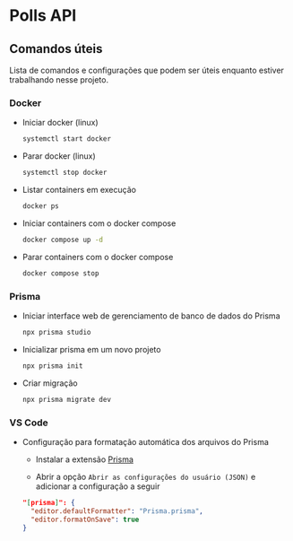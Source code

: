 # Polls API

## Comandos úteis

Lista de comandos e configurações que podem ser úteis enquanto estiver
trabalhando nesse projeto.

### Docker

- Iniciar docker (linux)

  ```bash
  systemctl start docker
  ```

- Parar docker (linux)

  ```bash
  systemctl stop docker
  ```

- Listar containers em execução

  ```bash
  docker ps
  ```

- Iniciar containers com o docker compose

  ```bash
  docker compose up -d
  ```

- Parar containers com o docker compose

  ```bash
  docker compose stop
  ```

### Prisma

- Iniciar interface web de gerenciamento de banco de dados do Prisma

  ```bash
  npx prisma studio
  ```

- Inicializar prisma em um novo projeto

  ```bash
  npx prisma init
  ```

- Criar migração

  ```bash
  npx prisma migrate dev
  ```

### VS Code

- Configuração para formatação automática dos arquivos do Prisma

  - Instalar a extensão [Prisma](https://marketplace.visualstudio.com/items?itemName=Prisma.prisma)

  - Abrir a opção `Abrir as configurações do usuário (JSON)` e adicionar a
  configuração a seguir

  ```JSON
  "[prisma]": {
    "editor.defaultFormatter": "Prisma.prisma",
    "editor.formatOnSave": true
  }
  ```
